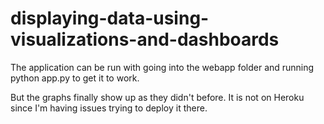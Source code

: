 # displaying-data-using-visualizations-and-dashboards

The application can be run with going into the webapp folder and running python app.py to get it to work.

But the graphs finally show up as they didn't before. It is not on Heroku since I'm having issues trying to deploy it there. 
